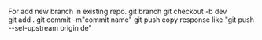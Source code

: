 For add new branch in existing repo.
git branch
git checkout -b dev       
git add .
git commit -m"commit name"
git push
copy response like "git push --set-upstream origin de"
